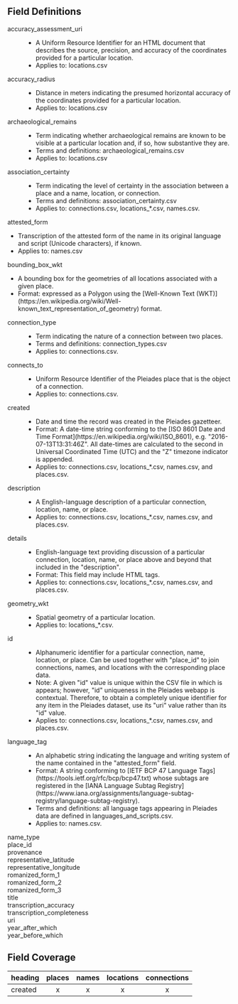 

## Field Definitions

<dl>
    <dt>accuracy_assessment_uri</dt>
    <dd>
        <ul>
            <li>A Uniform Resource Identifier for an HTML document that describes the source, precision, and accuracy of the coordinates provided for a particular location.</li>
            <li>Applies to: locations.csv</li>
        </ul>
    </dd>
    <dt>accuracy_radius</dt>
    <dd>
        <ul>
            <li>Distance in meters indicating the presumed horizontal accuracy of the coordinates provided for a particular location.</li>
            <li>Applies to: locations.csv</li>
        </ul>
    </dd>
    <dt>archaeological_remains</dt>
    <dd>
        <ul>
            <li>Term indicating whether archaeological remains are known to be visible at a particular location and, if so, how substantive they are.</li>
            <li>Terms and definitions: archaeological_remains.csv</li>
            <li>Applies to: locations.csv</li>
        </ul>
    </dd>
    <dt>association_certainty</dt>
    <dd>
        <ul>
            <li>Term indicating the level of certainty in the association between a place and a name, location, or connection.</li>
            <li>Terms and definitions: association_certainty.csv</li>
            <li>Applies to: connections.csv, locations_*.csv, names.csv.</li>
        </ul>
    </dd>
    <dt>attested_form</dt>
        <ul>
            <li>Transcription of the attested form of the name in its original language and script (Unicode characters), if known.</li>
            <li>Applies to: names.csv</li>
        </ul>
    <dd></dd>
    <dt>bounding_box_wkt</dt>
        <ul>
            <li>A bounding box for the geometries of all locations associated with a given place.</li>
            <li>Format: expressed as a Polygon using the [Well-Known Text (WKT)](https://en.wikipedia.org/wiki/Well-known_text_representation_of_geometry) format.</li>
        </ul>
    <dd></dd>
    <dt>connection_type</dt>
    <dd>
        <ul>
            <li>Term indicating the nature of a connection between two places.</li>
            <li>Terms and definitions: connection_types.csv</li>
            <li>Applies to: connections.csv.</li>
        </ul>
    </dd>
    <dt>connects_to</dt>
    <dd>
        <ul>
            <li>Uniform Resource Identifier of the Pleiades place that is the object of a connection.</li>
            <li>Applies to: connections.csv.</li>
        </ul>    
    </dd>
    <dt>created</dt>
    <dd>
        <ul>
            <li>Date and time the record was created in the Pleiades gazetteer.</li>
            <li>Format: A date-time string conforming to the [ISO 8601 Date and Time Format](https://en.wikipedia.org/wiki/ISO_8601), e.g. "2016-07-13T13:31:46Z". All date-times are calculated to the second in Universal Coordinated Time (UTC) and the "Z" timezone indicator is appended.</li>
            <li>Applies to: connections.csv, locations_*.csv, names.csv, and places.csv.</li>
        </ul>
    </dd>
    <dt>description</dt>
    <dd>
        <ul>
            <li>A English-language description of a particular connection, location, name, or place.</li>
            <li>Applies to: connections.csv, locations_*.csv, names.csv, and places.csv.</li>
        </ul>
    </dd>
    <dt>details</dt>
    <dd>
        <ul>
            <li>English-language text providing discussion of a particular connection, location, name, or place above and beyond that included in the "description".</li>
            <li>Format: This field may include HTML tags.</li>
            <li>Applies to: connections.csv, locations_*.csv, names.csv, and places.csv.</li>
        </ul>
    </dd>
    <dt>geometry_wkt</dt>
    <dd>
        <ul>
            <li>Spatial geometry of a particular location.</li>
            <li>Applies to: locations_*.csv.</li>
        </ul>
    </dd>
    <dt>id</dt>
    <dd>
        <ul>
            <li>Alphanumeric identifier for a particular connection, name, location, or place. Can be used together with "place_id" to join connections, names, and locations with the corresponding place data.</li>
            <li>Note: A given "id" value is unique within the CSV file in which is appears; however, "id" uniqueness in the Pleiades webapp is contextual. Therefore, to obtain a completely unique identifier for any item in the Pleiades dataset, use its "uri" value rather than its "id" value.
            <li>Applies to: connections.csv, locations_*.csv, names.csv, and places.csv.</li>
        </ul>
    </dd>
    <dt>language_tag</dt>
    <dd>
        <ul>
            <li>An alphabetic string indicating the language and writing system of the name contained in the "attested_form" field.</li>
            <li>Format: A string conforming to [IETF BCP 47 Language Tags](https://tools.ietf.org/rfc/bcp/bcp47.txt) whose subtags are registered in the [IANA Language Subtag Registry](https://www.iana.org/assignments/language-subtag-registry/language-subtag-registry).</li>
            <li>Terms and definitions: all language tags appearing in Pleiades data are defined in languages_and_scripts.csv.</li>
            <li>Applies to: names.csv.</li>
        </ul>
    </dd>
    <dt>name_type</dt>
    <dd></dd>
    <dt>place_id</dt>
    <dd></dd>
    <dt>provenance</dt>
    <dd></dd>
    <dt>representative_latitude</dt>
    <dd></dd>
    <dt>representative_longitude</dt>
    <dd></dd>
    <dt>romanized_form_1</dt>
    <dd></dd>
    <dt>romanized_form_2</dt>
    <dd></dd>
    <dt>romanized_form_3</dt>
    <dd></dd>
    <dt>title</dt>
    <dd></dd>
    <dt>transcription_accuracy</dt>
    <dd></dd>
    <dt>transcription_completeness</dt>
    <dd></dd>
    <dt>uri</dt>
    <dd></dd>
    <dt>year_after_which</dt>
    <dd></dd>
    <dt>year_before_which</dt>
    <dd></dd>

</dl>

## Field Coverage

| heading | places | names | locations | connections |
| --- |:---:|:---:|:---:|:---:|
| created | x | x | x | x |
